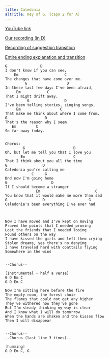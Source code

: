 ```yaml
---
title: Caledonia
altTitle: Key of G, (capo 2 for A)
---
```


[YouTube link](https://www.youtube.com/watch?v=D0KZjmiL7xs)

[Our recording (in D)](https://www.dropbox.com/s/35enbl2i0giyijm/14%20Caledonia.m4a?dl=0)

[Recording of suggestion transition](/trigger/caledonia-transition.mp3)

[Entire ending explanation and transition](/trigger/caledonia-ending.mp3)
```
G               D
I don't know if you can see,
    Em                     C
The changes that have come over me.
         G                  D
In these last few days I've been afraid,
     Em            C
That I might drift away.
          G                D
I've been telling stories, singing songs,
     Em                  C
That make me think about where I come from.
G                 D
That's the reason why I seem
   Em         C
So far away today.


Chorus:
        G                      D
Oh, but let me tell you that I love you
       Em                      C
That I think about you all the time
G                D
Caledonia you're calling me
            C     G
Dnd now I'm going home
G                    D
If I should become a stranger
              Em                         C
You know that it would make me more than sad
G                D                    G
Caledonia's been everything I've ever had



Now I have moved and I've kept on moving
Proved the points that I needed proving
Lost the friends that I needed losing
Found others on the way
I have kissed the girls and left them crying
Stolen dreams, yes there's no denying
I have traveled hard with coattails flying
Somewhere in the wind


--Chorus--

[Instrumental - half a verse]
G D Em C
G D Em C

Now I'm sitting here before the fire
The empty room, the forest choir
The flames that could not get any higher
They've withered now they've gone
But I'm steady thinking my way is clear
And I know what I will do tomorrow
When the hands are shaken and the kisses flow
Then I will disappear


--Chorus--
--Chorus (last line 3 times)--

[humming]
G D Em C, G
```
